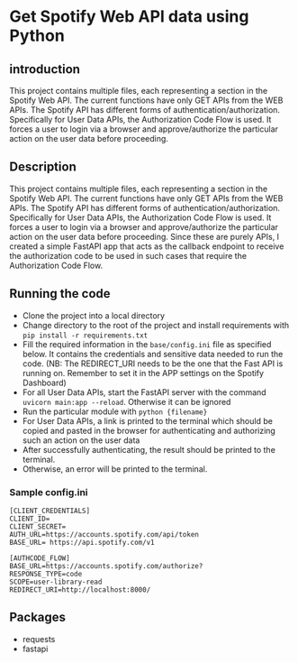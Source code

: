 # Get Spotify Web API data using Python 

## introduction
This project contains multiple files, each representing a section in the Spotify Web API. The current functions have only GET APIs from the WEB APIs. The Spotify API has different forms of authentication/authorization. Specifically for User Data APIs, the Authorization Code Flow is used. It forces a user to login via a browser and approve/authorize the particular action on the user data before proceeding. 

## Description
This project contains multiple files, each representing a section in the Spotify Web API. The current functions have only GET APIs from the WEB APIs. The Spotify API has different forms of authentication/authorization. Specifically for User Data APIs, the Authorization Code Flow is used. It forces a user to login via a browser and approve/authorize the particular action on the user data before proceeding. Since these are purely APIs, I created a simple FastAPI app that acts as the callback endpoint to receive the authorization code to be used in such cases that require the Authorization Code Flow.


## Running the code 
* Clone the project into a local directory
* Change directory to the root of the project and install requirements with `pip install -r requirements.txt`
* Fill the required information in the `base/config.ini` file as specified below. It contains the credentials and sensitive data needed to run the code. (NB: The REDIRECT_URI needs to be the one that the Fast API is running on. Remember to set it in the APP settings on the Spotify Dashboard)
* For all User Data APIs, start the FastAPI server with the command `uvicorn main:app --reload`. Otherwise it can be ignored
* Run the particular module with `python {filename}`
* For User Data APIs, a link is printed to the terminal which should be copied and pasted in the browser for authenticating and authorizing such an action on the user data
* After successfully authenticating, the result should be printed to the terminal. 
* Otherwise, an error will be printed to the terminal. 


### Sample config.ini
```
[CLIENT_CREDENTIALS]
CLIENT_ID=
CLIENT_SECRET=
AUTH_URL=https://accounts.spotify.com/api/token
BASE_URL= https://api.spotify.com/v1

[AUTHCODE_FLOW]
BASE_URL=https://accounts.spotify.com/authorize?
RESPONSE_TYPE=code
SCOPE=user-library-read
REDIRECT_URI=http://localhost:8000/
```
## Packages
* requests
* fastapi 
